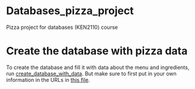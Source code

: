 # Databases_pizza_project
Pizza project for databases (KEN2110) course

# Create the database with pizza data
To create the database and fill it with data about the menu and ingredients, run [create_database_with_data](create_database_with_data.py). But make sure to first put in your own information in the URLs in [this file](Database/db.py).
